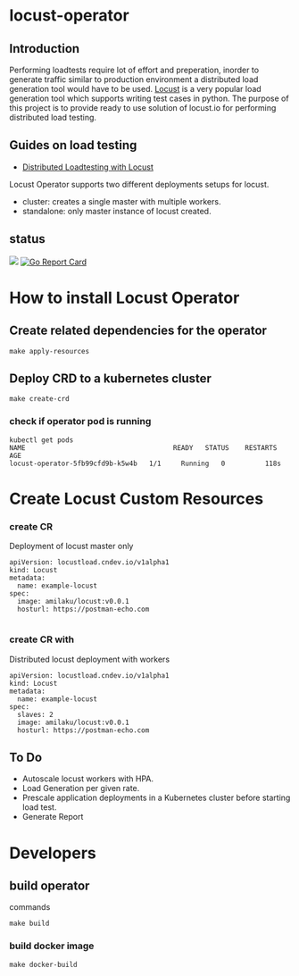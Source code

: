 # locust-operator

## Introduction
Performing loadtests require lot of effort and preperation, inorder to generate traffic similar to production environment a distributed load generation tool would have to be used. [Locust](https://locust.io/) is a very popular load generation tool which supports writing test cases in python. The purpose of this project is to provide ready to use solution of locust.io for performing distributed load testing.

## Guides on load testing 
 - [Distributed Loadtesting with Locust](https://cloud.google.com/solutions/distributed-load-testing-using-gke)

Locust Operator supports two different deployments setups for locust.
 - cluster: creates a single master with multiple workers.
 - standalone: only master instance of locust created.
 
## status

![](https://github.com/amila-ku/locust-operator/workflows/build/badge.svg)
[![Go Report Card](https://goreportcard.com/badge/github.com/amila-ku/locust-operator)](https://goreportcard.com/report/github.com/amila-ku/locust-operator)

# How to install Locust Operator

## Create related dependencies for the operator

```
make apply-resources
```

## Deploy CRD to a kubernetes cluster

```
make create-crd
```

### check if operator pod is running 

```
kubectl get pods
NAME                                     READY   STATUS    RESTARTS   AGE
locust-operator-5fb99cfd9b-k5w4b   1/1     Running   0          118s

```

# Create Locust Custom Resources

### create CR

Deployment of locust master only

```
apiVersion: locustload.cndev.io/v1alpha1
kind: Locust
metadata:
  name: example-locust
spec:
  image: amilaku/locust:v0.0.1
  hosturl: https://postman-echo.com


```

### create CR with

Distributed locust deployment with workers

```
apiVersion: locustload.cndev.io/v1alpha1
kind: Locust
metadata:
  name: example-locust
spec:
  slaves: 2
  image: amilaku/locust:v0.0.1
  hosturl: https://postman-echo.com

```

## To Do 
- Autoscale locust workers with HPA.
- Load Generation per given rate.
- Prescale application deployments in a Kubernetes cluster before starting load test.
- Generate Report

# Developers

## build operator

commands

```
make build

```

### build docker image

```
make docker-build
```